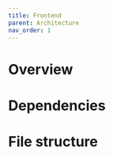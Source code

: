 ```yaml
---
title: Frontend
parent: Architecture
nav_order: 1
---
```


# Overview

# Dependencies

# File structure
